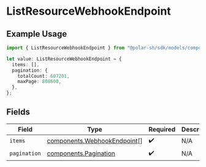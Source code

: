 # ListResourceWebhookEndpoint

## Example Usage

```typescript
import { ListResourceWebhookEndpoint } from "@polar-sh/sdk/models/components/listresourcewebhookendpoint.js";

let value: ListResourceWebhookEndpoint = {
  items: [],
  pagination: {
    totalCount: 607201,
    maxPage: 808600,
  },
};
```

## Fields

| Field                                                                      | Type                                                                       | Required                                                                   | Description                                                                |
| -------------------------------------------------------------------------- | -------------------------------------------------------------------------- | -------------------------------------------------------------------------- | -------------------------------------------------------------------------- |
| `items`                                                                    | [components.WebhookEndpoint](../../models/components/webhookendpoint.md)[] | :heavy_check_mark:                                                         | N/A                                                                        |
| `pagination`                                                               | [components.Pagination](../../models/components/pagination.md)             | :heavy_check_mark:                                                         | N/A                                                                        |